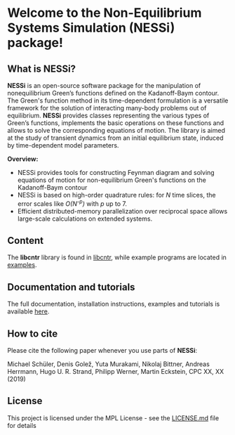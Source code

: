 # Welcome to the Non-Equilibrium Systems Simulation (NESSi) package!

## What is NESSi?

**NESSi** is an open-source software package for the manipulation of nonequilibrium Green’s functions defined on the Kadanoff-Baym contour. The Green's function method in its time-dependent formulation is a versatile framework for the solution of interacting many-body problems out of equilibrium. **NESSi** provides classes representing the various types of Green’s functions, implements the basic operations on these functions and allows to solve the corresponding equations of motion. The library is aimed at the study of transient dynamics from an initial equilibrium state, induced by time-dependent model parameters.

**Overview:**
* NESSi provides tools for constructing Feynman diagram and solving equations of motion for non-equilibrium Green's functions on the Kadanoff-Baym contour
* NESSi is based on high-order quadrature rules: for *N* time slices, the error scales like *O(N<sup>-p</sup>)* with *p* up to 7.
* Efficient distributed-memory parallelization over reciprocal space allows large-scale calculations on extended systems.

## Content

The **libcntr** library is found in [libcntr](libcntr/), while example programs are located in
[examples](examples/).

## Documentation and tutorials

The full documentation, installation instructions, examples and tutorials is available [here](http://www.nessi.tuxfamily.org).

## How to cite

Please cite the following paper whenever you use parts of **NESSi**: 

Michael Schüler, Denis Golež, Yuta Murakami, Nikolaj Bittner, Andreas Herrmann, Hugo U. R. Strand, Philipp Werner, Martin Eckstein, CPC XX, XX (2019)

## License

This project is licensed under the MPL License - see the [LICENSE.md](LICENSE.md) file for details
